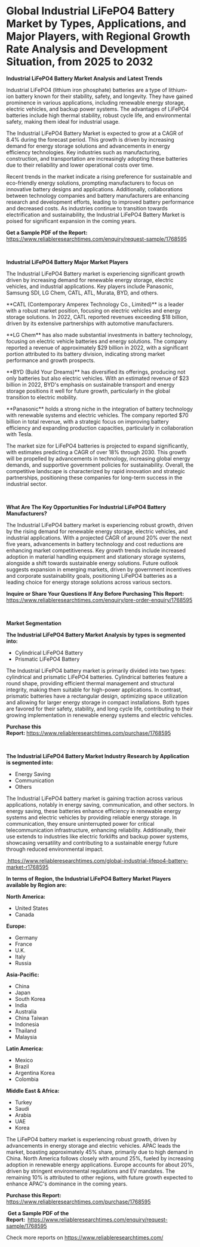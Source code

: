 <p><h1>Global Industrial LiFePO4 Battery Market by Types, Applications, and Major Players, with Regional Growth Rate Analysis and Development Situation, from 2025 to 2032</h1></p><p><strong>Industrial LiFePO4 Battery Market Analysis and Latest Trends</strong></p>
<p><p>Industrial LiFePO4 (lithium iron phosphate) batteries are a type of lithium-ion battery known for their stability, safety, and longevity. They have gained prominence in various applications, including renewable energy storage, electric vehicles, and backup power systems. The advantages of LiFePO4 batteries include high thermal stability, robust cycle life, and environmental safety, making them ideal for industrial usage.</p><p>The Industrial LiFePO4 Battery Market is expected to grow at a CAGR of 8.4% during the forecast period. This growth is driven by increasing demand for energy storage solutions and advancements in energy efficiency technologies. Key industries such as manufacturing, construction, and transportation are increasingly adopting these batteries due to their reliability and lower operational costs over time.</p><p>Recent trends in the market indicate a rising preference for sustainable and eco-friendly energy solutions, prompting manufacturers to focus on innovative battery designs and applications. Additionally, collaborations between technology companies and battery manufacturers are enhancing research and development efforts, leading to improved battery performance and decreased costs. As industries continue to transition towards electrification and sustainability, the Industrial LiFePO4 Battery Market is poised for significant expansion in the coming years.</p></p>
<p><strong>Get a Sample PDF of the Report:&nbsp;</strong> <a href="https://www.reliableresearchtimes.com/enquiry/request-sample/1768595?utm_campaign=2347&utm_medium=2&utm_source=Github&utm_content=ia&utm_term=14022025&utm_id=industrial-lifepo4-battery">https://www.reliableresearchtimes.com/enquiry/request-sample/1768595</a></p>
<p>&nbsp;</p>
<p><strong>Industrial LiFePO4 Battery Major Market Players</strong></p>
<p><p>The Industrial LiFePO4 Battery market is experiencing significant growth driven by increasing demand for renewable energy storage, electric vehicles, and industrial applications. Key players include Panasonic, Samsung SDI, LG Chem, CATL, ATL, Murata, BYD, and others.</p><p>**CATL (Contemporary Amperex Technology Co., Limited)** is a leader with a robust market position, focusing on electric vehicles and energy storage solutions. In 2022, CATL reported revenues exceeding $18 billion, driven by its extensive partnerships with automotive manufacturers.</p><p>**LG Chem** has also made substantial investments in battery technology, focusing on electric vehicle batteries and energy solutions. The company reported a revenue of approximately $29 billion in 2022, with a significant portion attributed to its battery division, indicating strong market performance and growth prospects.</p><p>**BYD (Build Your Dreams)** has diversified its offerings, producing not only batteries but also electric vehicles. With an estimated revenue of $23 billion in 2022, BYD's emphasis on sustainable transport and energy storage positions it well for future growth, particularly in the global transition to electric mobility.</p><p>**Panasonic** holds a strong niche in the integration of battery technology with renewable systems and electric vehicles. The company reported $70 billion in total revenue, with a strategic focus on improving battery efficiency and expanding production capacities, particularly in collaboration with Tesla.</p><p>The market size for LiFePO4 batteries is projected to expand significantly, with estimates predicting a CAGR of over 18% through 2030. This growth will be propelled by advancements in technology, increasing global energy demands, and supportive government policies for sustainability. Overall, the competitive landscape is characterized by rapid innovation and strategic partnerships, positioning these companies for long-term success in the industrial sector.</p></p>
<p>&nbsp;</p>
<p><strong>What Are The Key Opportunities For Industrial LiFePO4 Battery Manufacturers?</strong></p>
<p><p>The Industrial LiFePO4 battery market is experiencing robust growth, driven by the rising demand for renewable energy storage, electric vehicles, and industrial applications. With a projected CAGR of around 20% over the next five years, advancements in battery technology and cost reductions are enhancing market competitiveness. Key growth trends include increased adoption in material handling equipment and stationary storage systems, alongside a shift towards sustainable energy solutions. Future outlook suggests expansion in emerging markets, driven by government incentives and corporate sustainability goals, positioning LiFePO4 batteries as a leading choice for energy storage solutions across various sectors.</p></p>
<p><strong>Inquire or Share Your Questions If Any Before Purchasing This Report:</strong> <a href="https://www.reliableresearchtimes.com/enquiry/pre-order-enquiry/1768595?utm_campaign=2347&utm_medium=2&utm_source=Github&utm_content=ia&utm_term=14022025&utm_id=industrial-lifepo4-battery">https://www.reliableresearchtimes.com/enquiry/pre-order-enquiry/1768595</a></p>
<p>&nbsp;</p>
<p><strong>Market Segmentation</strong></p>
<p><strong>The Industrial LiFePO4 Battery Market Analysis by types is segmented into:</strong></p>
<p><ul><li>Cylindrical LiFePO4 Battery</li><li>Prismatic LiFePO4 Battery</li></ul></p>
<p><p>The Industrial LiFePO4 battery market is primarily divided into two types: cylindrical and prismatic LiFePO4 batteries. Cylindrical batteries feature a round shape, providing efficient thermal management and structural integrity, making them suitable for high-power applications. In contrast, prismatic batteries have a rectangular design, optimizing space utilization and allowing for larger energy storage in compact installations. Both types are favored for their safety, stability, and long cycle life, contributing to their growing implementation in renewable energy systems and electric vehicles.</p></p>
<p><strong>Purchase this Report:&nbsp;</strong><a href="https://www.reliableresearchtimes.com/purchase/1768595?utm_campaign=2347&utm_medium=2&utm_source=Github&utm_content=ia&utm_term=14022025&utm_id=industrial-lifepo4-battery">https://www.reliableresearchtimes.com/purchase/1768595</a></p>
<p>&nbsp;</p>
<p><strong>The Industrial LiFePO4 Battery Market Industry Research by Application is segmented into:</strong></p>
<p><ul><li>Energy Saving</li><li>Communication</li><li>Others</li></ul></p>
<p><p>The Industrial LiFePO4 battery market is gaining traction across various applications, notably in energy saving, communication, and other sectors. In energy saving, these batteries enhance efficiency in renewable energy systems and electric vehicles by providing reliable energy storage. In communication, they ensure uninterrupted power for critical telecommunication infrastructure, enhancing reliability. Additionally, their use extends to industries like electric forklifts and backup power systems, showcasing versatility and contributing to a sustainable energy future through reduced environmental impact.</p></p>
<p><a href="https://www.reliableresearchtimes.com/global-industrial-lifepo4-battery-market-r1768595?utm_campaign=2347&utm_medium=2&utm_source=Github&utm_content=ia&utm_term=14022025&utm_id=industrial-lifepo4-battery">&nbsp;https://www.reliableresearchtimes.com/global-industrial-lifepo4-battery-market-r1768595</a></p>
<p><strong>In terms of Region, the Industrial LiFePO4 Battery Market Players available by Region are:</strong></p>
<p>
    <p> <strong> North America: </strong>
        <ul>
            <li>United States</li>
            <li>Canada</li>
        </ul>
        </p> 
    <p> <strong> Europe: </strong>
        <ul>
            <li>Germany</li>
            <li>France</li>
            <li>U.K.</li>
            <li>Italy</li>
            <li>Russia</li>
        </ul>
        </p> 
    <p> <strong> Asia-Pacific: </strong>
        <ul>
            <li>China</li>
            <li>Japan</li>
            <li>South Korea</li>
            <li>India</li>
            <li>Australia</li>
            <li>China Taiwan</li>
            <li>Indonesia</li>
            <li>Thailand</li>
            <li>Malaysia</li>
        </ul>
        </p> 
    <p> <strong> Latin America: </strong>
        <ul>
            <li>Mexico</li>
            <li>Brazil</li>
            <li>Argentina Korea</li>
            <li>Colombia</li>
        </ul>
        </p> 
    <p> <strong> Middle East & Africa: </strong>
        <ul>
            <li>Turkey</li>
            <li>Saudi</li>
            <li>Arabia</li>
            <li>UAE</li>
            <li>Korea</li>
        </ul>
    </p>
    </p>
<p><p>The LiFePO4 battery market is experiencing robust growth, driven by advancements in energy storage and electric vehicles. APAC leads the market, boasting approximately 45% share, primarily due to high demand in China. North America follows closely with around 25%, fueled by increasing adoption in renewable energy applications. Europe accounts for about 20%, driven by stringent environmental regulations and EV mandates. The remaining 10% is attributed to other regions, with future growth expected to enhance APAC's dominance in the coming years.</p></p>
<p><strong>Purchase this Report: </strong><a href="https://www.reliableresearchtimes.com/purchase/1768595?utm_campaign=2347&utm_medium=2&utm_source=Github&utm_content=ia&utm_term=14022025&utm_id=industrial-lifepo4-battery">https://www.reliableresearchtimes.com/purchase/1768595</a></p>
<p>&nbsp;<strong>Get a Sample PDF of the Report:&nbsp;&nbsp;</strong><a href="https://www.reliableresearchtimes.com/enquiry/request-sample/1768595?utm_campaign=2347&utm_medium=2&utm_source=Github&utm_content=ia&utm_term=14022025&utm_id=industrial-lifepo4-battery">https://www.reliableresearchtimes.com/enquiry/request-sample/1768595</a></p>
<p><strong></strong></p>
<p>Check more reports on <a href="https://www.reliableresearchtimes.com/?utm_campaign=2347&utm_medium=2&utm_source=Github&utm_content=ia&utm_term=14022025&utm_id=industrial-lifepo4-battery">https://www.reliableresearchtimes.com/</a></p>
